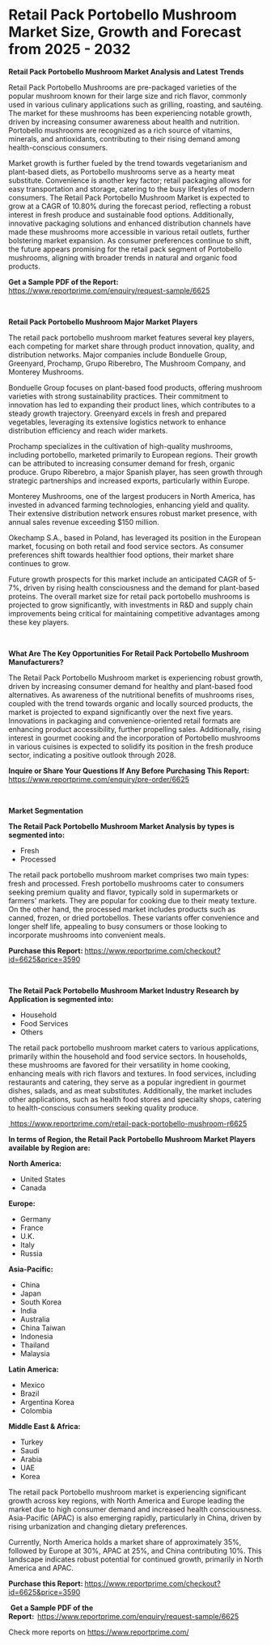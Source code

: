 <p><h1>Retail Pack Portobello Mushroom Market Size, Growth and Forecast from 2025 - 2032</h1></p><p><strong>Retail Pack Portobello Mushroom Market Analysis and Latest Trends</strong></p>
<p><p>Retail Pack Portobello Mushrooms are pre-packaged varieties of the popular mushroom known for their large size and rich flavor, commonly used in various culinary applications such as grilling, roasting, and sautéing. The market for these mushrooms has been experiencing notable growth, driven by increasing consumer awareness about health and nutrition. Portobello mushrooms are recognized as a rich source of vitamins, minerals, and antioxidants, contributing to their rising demand among health-conscious consumers.</p><p>Market growth is further fueled by the trend towards vegetarianism and plant-based diets, as Portobello mushrooms serve as a hearty meat substitute. Convenience is another key factor; retail packaging allows for easy transportation and storage, catering to the busy lifestyles of modern consumers. The Retail Pack Portobello Mushroom Market is expected to grow at a CAGR of 10.80% during the forecast period, reflecting a robust interest in fresh produce and sustainable food options. Additionally, innovative packaging solutions and enhanced distribution channels have made these mushrooms more accessible in various retail outlets, further bolstering market expansion. As consumer preferences continue to shift, the future appears promising for the retail pack segment of Portobello mushrooms, aligning with broader trends in natural and organic food products.</p></p>
<p><strong>Get a Sample PDF of the Report:&nbsp;</strong> <a href="https://www.reportprime.com/enquiry/request-sample/6625?utm_campaign=2657&utm_medium=2&utm_source=Github&utm_content=ia&utm_term=19032025&utm_id=retail-pack-portobello-mushroom">https://www.reportprime.com/enquiry/request-sample/6625</a></p>
<p>&nbsp;</p>
<p><strong>Retail Pack Portobello Mushroom Major Market Players</strong></p>
<p><p>The retail pack portobello mushroom market features several key players, each competing for market share through product innovation, quality, and distribution networks. Major companies include Bonduelle Group, Greenyard, Prochamp, Grupo Riberebro, The Mushroom Company, and Monterey Mushrooms.</p><p>Bonduelle Group focuses on plant-based food products, offering mushroom varieties with strong sustainability practices. Their commitment to innovation has led to expanding their product lines, which contributes to a steady growth trajectory. Greenyard excels in fresh and prepared vegetables, leveraging its extensive logistics network to enhance distribution efficiency and reach wider markets.</p><p>Prochamp specializes in the cultivation of high-quality mushrooms, including portobello, marketed primarily to European regions. Their growth can be attributed to increasing consumer demand for fresh, organic produce. Grupo Riberebro, a major Spanish player, has seen growth through strategic partnerships and increased exports, particularly within Europe.</p><p>Monterey Mushrooms, one of the largest producers in North America, has invested in advanced farming technologies, enhancing yield and quality. Their extensive distribution network ensures robust market presence, with annual sales revenue exceeding $150 million.</p><p>Okechamp S.A., based in Poland, has leveraged its position in the European market, focusing on both retail and food service sectors. As consumer preferences shift towards healthier food options, their market share continues to grow.</p><p>Future growth prospects for this market include an anticipated CAGR of 5-7%, driven by rising health consciousness and the demand for plant-based proteins. The overall market size for retail pack portobello mushrooms is projected to grow significantly, with investments in R&D and supply chain improvements being critical for maintaining competitive advantages among these key players.</p></p>
<p>&nbsp;</p>
<p><strong>What Are The Key Opportunities For Retail Pack Portobello Mushroom Manufacturers?</strong></p>
<p><p>The Retail Pack Portobello Mushroom market is experiencing robust growth, driven by increasing consumer demand for healthy and plant-based food alternatives. As awareness of the nutritional benefits of mushrooms rises, coupled with the trend towards organic and locally sourced products, the market is projected to expand significantly over the next five years. Innovations in packaging and convenience-oriented retail formats are enhancing product accessibility, further propelling sales. Additionally, rising interest in gourmet cooking and the incorporation of Portobello mushrooms in various cuisines is expected to solidify its position in the fresh produce sector, indicating a positive outlook through 2028.</p></p>
<p><strong>Inquire or Share Your Questions If Any Before Purchasing This Report:</strong> <a href="https://www.reportprime.com/enquiry/pre-order/6625?utm_campaign=2657&utm_medium=2&utm_source=Github&utm_content=ia&utm_term=19032025&utm_id=retail-pack-portobello-mushroom">https://www.reportprime.com/enquiry/pre-order/6625</a></p>
<p>&nbsp;</p>
<p><strong>Market Segmentation</strong></p>
<p><strong>The Retail Pack Portobello Mushroom Market Analysis by types is segmented into:</strong></p>
<p><ul><li>Fresh</li><li>Processed</li></ul></p>
<p><p>The retail pack portobello mushroom market comprises two main types: fresh and processed. Fresh portobello mushrooms cater to consumers seeking premium quality and flavor, typically sold in supermarkets or farmers' markets. They are popular for cooking due to their meaty texture. On the other hand, the processed market includes products such as canned, frozen, or dried portobellos. These variants offer convenience and longer shelf life, appealing to busy consumers or those looking to incorporate mushrooms into convenient meals.</p></p>
<p><strong>Purchase this Report:&nbsp;</strong><a href="https://www.reportprime.com/checkout?id=6625&price=3590&utm_campaign=2657&utm_medium=2&utm_source=Github&utm_content=ia&utm_term=19032025&utm_id=retail-pack-portobello-mushroom">https://www.reportprime.com/checkout?id=6625&price=3590</a></p>
<p>&nbsp;</p>
<p><strong>The Retail Pack Portobello Mushroom Market Industry Research by Application is segmented into:</strong></p>
<p><ul><li>Household</li><li>Food Services</li><li>Others</li></ul></p>
<p><p>The retail pack portobello mushroom market caters to various applications, primarily within the household and food service sectors. In households, these mushrooms are favored for their versatility in home cooking, enhancing meals with rich flavors and textures. In food services, including restaurants and catering, they serve as a popular ingredient in gourmet dishes, salads, and as meat substitutes. Additionally, the market includes other applications, such as health food stores and specialty shops, catering to health-conscious consumers seeking quality produce.</p></p>
<p><a href="https://www.reportprime.com/retail-pack-portobello-mushroom-r6625?utm_campaign=2657&utm_medium=2&utm_source=Github&utm_content=ia&utm_term=19032025&utm_id=retail-pack-portobello-mushroom">&nbsp;https://www.reportprime.com/retail-pack-portobello-mushroom-r6625</a></p>
<p><strong>In terms of Region, the Retail Pack Portobello Mushroom Market Players available by Region are:</strong></p>
<p>
    <p> <strong> North America: </strong>
        <ul>
            <li>United States</li>
            <li>Canada</li>
        </ul>
        </p> 
    <p> <strong> Europe: </strong>
        <ul>
            <li>Germany</li>
            <li>France</li>
            <li>U.K.</li>
            <li>Italy</li>
            <li>Russia</li>
        </ul>
        </p> 
    <p> <strong> Asia-Pacific: </strong>
        <ul>
            <li>China</li>
            <li>Japan</li>
            <li>South Korea</li>
            <li>India</li>
            <li>Australia</li>
            <li>China Taiwan</li>
            <li>Indonesia</li>
            <li>Thailand</li>
            <li>Malaysia</li>
        </ul>
        </p> 
    <p> <strong> Latin America: </strong>
        <ul>
            <li>Mexico</li>
            <li>Brazil</li>
            <li>Argentina Korea</li>
            <li>Colombia</li>
        </ul>
        </p> 
    <p> <strong> Middle East & Africa: </strong>
        <ul>
            <li>Turkey</li>
            <li>Saudi</li>
            <li>Arabia</li>
            <li>UAE</li>
            <li>Korea</li>
        </ul>
    </p>
    </p>
<p><p>The retail pack Portobello mushroom market is experiencing significant growth across key regions, with North America and Europe leading the market due to high consumer demand and increased health consciousness. Asia-Pacific (APAC) is also emerging rapidly, particularly in China, driven by rising urbanization and changing dietary preferences. </p><p>Currently, North America holds a market share of approximately 35%, followed by Europe at 30%, APAC at 25%, and China contributing 10%. This landscape indicates robust potential for continued growth, primarily in North America and APAC.</p></p>
<p><strong>Purchase this Report: </strong><a href="https://www.reportprime.com/checkout?id=6625&price=3590&utm_campaign=2657&utm_medium=2&utm_source=Github&utm_content=ia&utm_term=19032025&utm_id=retail-pack-portobello-mushroom">https://www.reportprime.com/checkout?id=6625&price=3590</a></p>
<p>&nbsp;<strong>Get a Sample PDF of the Report:&nbsp;&nbsp;</strong><a href="https://www.reportprime.com/enquiry/request-sample/6625?utm_campaign=2657&utm_medium=2&utm_source=Github&utm_content=ia&utm_term=19032025&utm_id=retail-pack-portobello-mushroom">https://www.reportprime.com/enquiry/request-sample/6625</a></p>
<p><strong></strong></p>
<p>Check more reports on <a href="https://www.reportprime.com/?utm_campaign=2657&utm_medium=2&utm_source=Github&utm_content=ia&utm_term=19032025&utm_id=retail-pack-portobello-mushroom">https://www.reportprime.com/</a></p>
